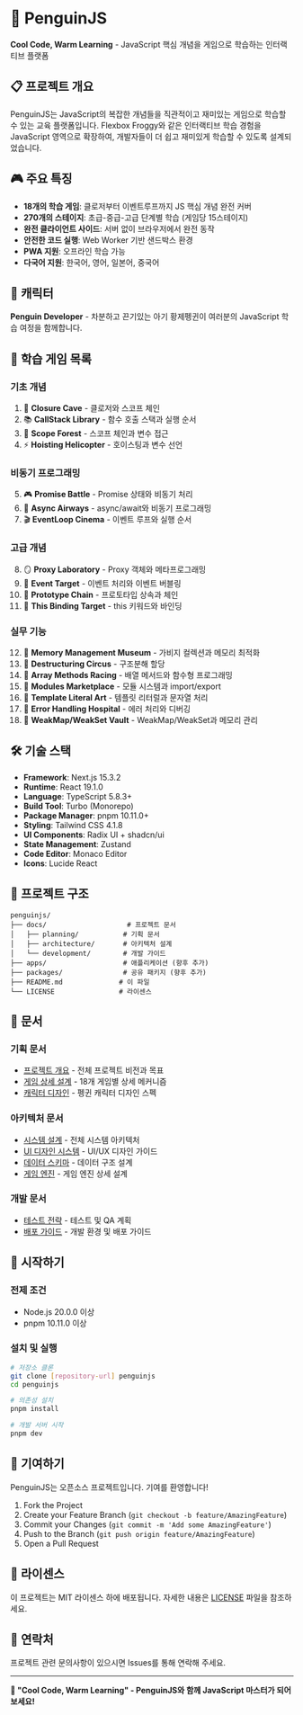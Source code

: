 # 🐧 PenguinJS

**Cool Code, Warm Learning** - JavaScript 핵심 개념을 게임으로 학습하는 인터랙티브 플랫폼

## 📋 프로젝트 개요

PenguinJS는 JavaScript의 복잡한 개념들을 직관적이고 재미있는 게임으로 학습할 수 있는 교육 플랫폼입니다. Flexbox Froggy와 같은 인터랙티브 학습 경험을 JavaScript 영역으로 확장하여, 개발자들이 더 쉽고 재미있게 학습할 수 있도록 설계되었습니다.

## 🎮 주요 특징

- **18개의 학습 게임**: 클로저부터 이벤트루프까지 JS 핵심 개념 완전 커버
- **270개의 스테이지**: 초급-중급-고급 단계별 학습 (게임당 15스테이지)
- **완전 클라이언트 사이드**: 서버 없이 브라우저에서 완전 동작
- **안전한 코드 실행**: Web Worker 기반 샌드박스 환경
- **PWA 지원**: 오프라인 학습 가능
- **다국어 지원**: 한국어, 영어, 일본어, 중국어

## 🐧 캐릭터

**Penguin Developer** - 차분하고 끈기있는 아기 황제펭귄이 여러분의 JavaScript 학습 여정을 함께합니다.

## 🎯 학습 게임 목록

### 기초 개념
1. 🐸 **Closure Cave** - 클로저와 스코프 체인
2. 📚 **CallStack Library** - 함수 호출 스택과 실행 순서
3. 🌳 **Scope Forest** - 스코프 체인과 변수 접근
4. ⚡ **Hoisting Helicopter** - 호이스팅과 변수 선언

### 비동기 프로그래밍
5. 🎮 **Promise Battle** - Promise 상태와 비동기 처리
6. 🛫 **Async Airways** - async/await와 비동기 프로그래밍
7. 🎬 **EventLoop Cinema** - 이벤트 루프와 실행 순서

### 고급 개념
8. 🪞 **Proxy Laboratory** - Proxy 객체와 메타프로그래밍
9. 🎯 **Event Target** - 이벤트 처리와 이벤트 버블링
10. 🔗 **Prototype Chain** - 프로토타입 상속과 체인
11. 🎯 **This Binding Target** - this 키워드와 바인딩

### 실무 기능
12. 🧠 **Memory Management Museum** - 가비지 컬렉션과 메모리 최적화
13. 🎪 **Destructuring Circus** - 구조분해 할당
14. 🔄 **Array Methods Racing** - 배열 메서드와 함수형 프로그래밍
15. 🎲 **Modules Marketplace** - 모듈 시스템과 import/export
16. 🎨 **Template Literal Art** - 템플릿 리터럴과 문자열 처리
17. 🔧 **Error Handling Hospital** - 에러 처리와 디버깅
18. 🎯 **WeakMap/WeakSet Vault** - WeakMap/WeakSet과 메모리 관리

## 🛠️ 기술 스택

- **Framework**: Next.js 15.3.2
- **Runtime**: React 19.1.0
- **Language**: TypeScript 5.8.3+
- **Build Tool**: Turbo (Monorepo)
- **Package Manager**: pnpm 10.11.0+
- **Styling**: Tailwind CSS 4.1.8
- **UI Components**: Radix UI + shadcn/ui
- **State Management**: Zustand
- **Code Editor**: Monaco Editor
- **Icons**: Lucide React

## 📁 프로젝트 구조

```
penguinjs/
├── docs/                    # 프로젝트 문서
│   ├── planning/           # 기획 문서
│   ├── architecture/       # 아키텍처 설계
│   └── development/        # 개발 가이드
├── apps/                   # 애플리케이션 (향후 추가)
├── packages/               # 공유 패키지 (향후 추가)
├── README.md              # 이 파일
└── LICENSE                # 라이센스
```

## 📖 문서

### 기획 문서
- [프로젝트 개요](docs/planning/overview.md) - 전체 프로젝트 비전과 목표
- [게임 상세 설계](docs/planning/game-details.md) - 18개 게임별 상세 메커니즘
- [캐릭터 디자인](docs/planning/character-design.yml) - 펭귄 캐릭터 디자인 스펙

### 아키텍처 문서
- [시스템 설계](docs/architecture/system-design.md) - 전체 시스템 아키텍처
- [UI 디자인 시스템](docs/architecture/ui-design-system.md) - UI/UX 디자인 가이드
- [데이터 스키마](docs/architecture/data-schema.md) - 데이터 구조 설계
- [게임 엔진](docs/architecture/game-engine.md) - 게임 엔진 상세 설계

### 개발 문서
- [테스트 전략](docs/development/test-strategy.md) - 테스트 및 QA 계획
- [배포 가이드](docs/development/deployment-guide.md) - 개발 환경 및 배포 가이드

## 🚀 시작하기

### 전제 조건
- Node.js 20.0.0 이상
- pnpm 10.11.0 이상

### 설치 및 실행
```bash
# 저장소 클론
git clone [repository-url] penguinjs
cd penguinjs

# 의존성 설치
pnpm install

# 개발 서버 시작
pnpm dev
```

## 🤝 기여하기

PenguinJS는 오픈소스 프로젝트입니다. 기여를 환영합니다!

1. Fork the Project
2. Create your Feature Branch (`git checkout -b feature/AmazingFeature`)
3. Commit your Changes (`git commit -m 'Add some AmazingFeature'`)
4. Push to the Branch (`git push origin feature/AmazingFeature`)
5. Open a Pull Request

## 📝 라이센스

이 프로젝트는 MIT 라이센스 하에 배포됩니다. 자세한 내용은 [LICENSE](LICENSE) 파일을 참조하세요.

## 📧 연락처

프로젝트 관련 문의사항이 있으시면 Issues를 통해 연락해 주세요.

---

**🐧 "Cool Code, Warm Learning" - PenguinJS와 함께 JavaScript 마스터가 되어보세요!**